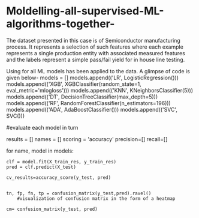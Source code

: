# Moldelling-all-supervised-ML-algorithms-together-
The dataset presented in this case is of Semiconductor manufacturing process. It represents a selection of such features where each example represents a single production entity with
associated measured features and the labels represent a simple pass/fail yield for in house line testing.

Using for all ML models has been applied to the data.
A glimpse of code is given below-
models = []
models.append(('LR', LogisticRegression()))
models.append(('XGB', XGBClassifier(random_state=1, eval_metric='mlogloss'))) 
models.append(('KNN', KNeighborsClassifier(5)))
models.append(('DT', DecisionTreeClassifier(max_depth=5)))
models.append(('RF', RandomForestClassifier(n_estimators=196)))
models.append(('ADA', AdaBoostClassifier()))
models.append(('SVC', SVC()))


#evaluate each model in turn

results = []
names = []
scoring = 'accuracy'
precision=[]
recall=[]


for name, model in models:
    
    clf = model.fit(X_train_res, y_train_res)
    pred = clf.predict(X_test)
    
    cv_results=accuracy_score(y_test, pred)


    tn, fp, fn, tp = confusion_matrix(y_test,pred).ravel()
        #visualization of confusion matrix in the form of a heatmap
        
    cm= confusion_matrix(y_test, pred)

